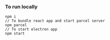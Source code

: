 ### To run locally

```
npm i
// To bundle react app and start parcel server
npm parcel
// To start electron app
npm start
```
